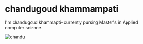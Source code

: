 # chandugoud khammampati
I'm  chandugoud khammapti- currently pursing Master's in Applied computer science.

![chandu](https://photos.google.com/photo/AF1QipMQsYrFkgmenHw5blb9AuXQDodg8fMgSmelZOtC)




